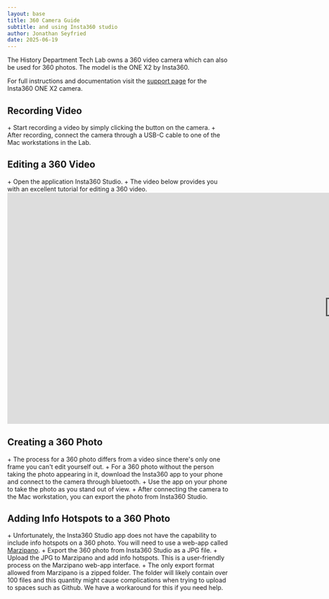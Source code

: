 ```yaml
---
layout: base
title: 360 Camera Guide
subtitle: and using Insta360 studio
author: Jonathan Seyfried
date: 2025-06-19
---
```


The History Department Tech Lab owns a 360 video camera which can also be used for 360 photos. The model is the ONE X2 by Insta360.

For full instructions and documentation visit the <a href="https://onlinemanual.insta360.com/onex2/en-us/camera/basic">support page</a> for the Insta360 ONE X2 camera.

<h2>Recording Video</h2>
+ Start recording a video by simply clicking the button on the camera.
+ After recording, connect the camera through a USB-C cable to one of the Mac workstations in the Lab.

<h2>Editing a 360 Video</h2>
+ Open the application Insta360 Studio.
+ The video below provides you with an excellent tutorial for editing a 360 video.
<iframe width="1521" height="526" src="https://youtube.com/embed/U24jDyYnU3A" title="Insta360 Studio Beginners Tutorial" frameborder="0" allow="accelerometer; autoplay; clipboard-write; encrypted-media; gyroscope; picture-in-picture; web-share" referrerpolicy="strict-origin-when-cross-origin" allowfullscreen></iframe><br>

<h2>Creating a 360 Photo</h2>
+ The process for a 360 photo differs from a video since there's only one frame you can't edit yourself out.
+ For a 360 photo without the person taking the photo appearing in it, download the Insta360 app to your phone and connect to the camera through bluetooth.
+ Use the app on your phone to take the photo as you stand out of view.
+ After connecting the camera to the Mac workstation, you can export the photo from Insta360 Studio.

<h2>Adding Info Hotspots to a 360 Photo</h2>
+ Unfortunately, the Insta360 Studio app does not have the capability to include info hotspots on a 360 photo. You will need to use a web-app called <a href="https://www.marzipano.net">Marzipano</a>.
+ Export the 360 photo from Insta360 Studio as a JPG file.
+ Upload the JPG to Marzipano and add info hotspots. This is a user-friendly process on the Marzipano web-app interface.
+ The only export format allowed from Marzipano is a zipped folder. The folder will likely contain over 100 files and this quantity might cause complications when trying to upload to spaces such as Github. We have a workaround for this if you need help.
<br><br><br><br>
